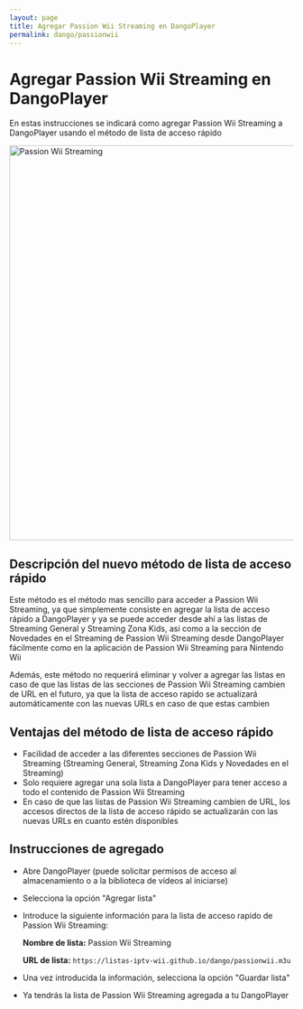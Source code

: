 ```yaml
---
layout: page
title: Agregar Passion Wii Streaming en DangoPlayer
permalink: dango/passionwii
---
```

# Agregar Passion Wii Streaming en DangoPlayer
En estas instrucciones se indicará como agregar Passion Wii Streaming a DangoPlayer usando el método de lista de acceso rápido 

<img alt='Passion Wii Streaming' width='700' src='https://listas-iptv-wii.github.io/aaa/bbb/ccc/ddd/eee/fff/ggg/hhh/iii/pws.jpeg'/>

## Descripción del nuevo método de lista de acceso rápido
Este método es el método mas sencillo para acceder a Passion Wii Streaming, ya que simplemente consiste en agregar la lista de acceso rápido a DangoPlayer y ya se puede acceder desde ahí a las listas de Streaming General y Streaming Zona Kids, asi como a la sección de Novedades en el Streaming de Passion Wii Streaming desde DangoPlayer fácilmente como en la aplicación de Passion Wii Streaming para Nintendo Wii

Además, este método no requerirá eliminar y volver a agregar las listas en caso de que las listas de las secciones de Passion Wii Streaming cambien de URL en el futuro, ya que la lista de acceso rapido se actualizará automáticamente con las nuevas URLs en caso de que estas cambien

## Ventajas del método de lista de acceso rápido 
- Facilidad de acceder a las diferentes secciones de Passion Wii Streaming (Streaming General, Streaming Zona Kids y Novedades en el Streaming)
- Solo requiere agregar una sola lista a DangoPlayer para tener acceso a todo el contenido de Passion Wii Streaming
- En caso de que las listas de Passion Wii Streaming cambien de URL, los accesos directos de la lista de acceso rápido se actualizarán con las nuevas URLs en cuanto estén disponibles 

## Instrucciones de agregado
- Abre DangoPlayer (puede solicitar permisos de acceso al almacenamiento o a la biblioteca de vídeos al iniciarse)
- Selecciona la opción "Agregar lista"
- Introduce la siguiente información para la lista de acceso rapido de Passion Wii Streaming:
 
  **Nombre de lista:** Passion Wii Streaming
  
  **URL de lista:** ```https://listas-iptv-wii.github.io/dango/passionwii.m3u```

- Una vez introducida la información, selecciona la opción "Guardar lista"
- Ya tendrás la lista de Passion Wii Streaming agregada a tu DangoPlayer
